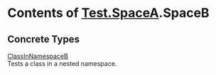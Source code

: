# Contents of [Test.SpaceA](TableOfContents.Test.SpaceA.md).SpaceB

## Concrete Types

[ClassInNamespaceB](Test.SpaceA.SpaceB.ClassInNamespaceB.md)  
Tests a class in a nested namespace.  

  

